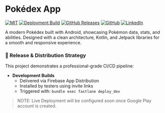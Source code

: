 # Pokédex App

[![MIT](https://img.shields.io/badge/License-MIT%20-blue.svg)](https://github.com/shawn-mperfinan/pokedex-android?tab=MIT-1-ov-file#MIT-1-ov-file)
[![Deployment Build](https://github.com/shawn-mperfinan/pokedex-android/actions/workflows/build_deployment.yml/badge.svg)](https://github.com/shawn-mperfinan/pokedex-android/actions/workflows/build_deployment.yml)
[![GitHub Releases](https://img.shields.io/github/v/release/shawn-mperfinan/pokedex-android)](https://github.com/shawn-mperfinan/pokedex-android/releases)
[![GitHub](https://img.shields.io/badge/GitHub-Profile-black?&logo=github)](https://github.com/shawn-mperfinan)
[![LinkedIn](https://img.shields.io/badge/LinkedIn-Connect-blue?&logo=linkedin)](https://www.linkedin.com/in/michael-shawn-perfinan/)

A modern Pokédex built with Android, showcasing Pokémon data, stats, and abilities. Designed with a clean architecture, Kotlin, and Jetpack libraries for a smooth and responsive experience.

### 🚀 Release & Distribution Strategy

This project demonstrates a professional-grade CI/CD pipeline:

- **Development Builds**
    - Delivered via Firebase App Distribution
    - Installed by testers using invite links
    - Triggered with: `bundle exec fastlane deploy_dev`

> NOTE: Live Deployment will be configured soon once Google Play account is created.

[//]: # (- **Live Builds**)

[//]: # (    - Uploaded to Google Play Console &#40;Internal Track&#41;)

[//]: # (    - GitHub Actions also generates release tags with downloadable APK)

[//]: # (    - Triggered with: `bundle exec fastlane deploy_live`)

[//]: # ()
[//]: # (> Note: Google Play release is internal-only &#40;not public&#41;.  )
